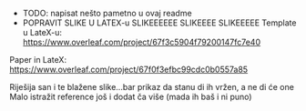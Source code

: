 - TODO: napisat nešto pametno u ovaj readme
- POPRAVIT SLIKE U LATEX-u
SLIKEEEEEE SLIKEEEE SLIKEEEEE 
Template u LateX-u: https://www.overleaf.com/project/67f3c5904f79200147fc7e40

Paper in LateX: https://www.overleaf.com/project/67f0f3efbc99cdc0b0557a85

Riješija san i te blažene slike...bar prikaz da stanu di ih vržen, a ne di će one
Malo istražit reference još i dodat ča više (mada ih baš i ni puno)
